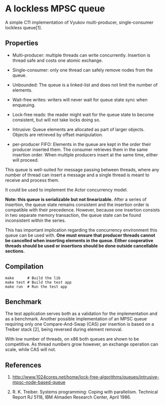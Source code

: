 # A lockless MPSC queue

A simple C11 implementation of Vyukov multi-producer, single-consumer lockless queue[1].

## Properties

- Multi-producer: multiple threads can write concurrently.
  Insertion is thread safe and costs one atomic exchange.

- Single-consumer: only one thread can safely remove nodes from the queue.

- Unbounded: The queue is a linked-list and does not limit the number of elements.

- Wait-free writes: writers will never wait for queue state sync when enqueuing.

- Lock-free reads: the reader might wait for the queue state to become consistent,
  but will not take locks doing so.

- Intrusive: Queue elements are allocated as part of larger objects.
  Objects are retrieved by offset manipulation.

- per-producer FIFO: Elements in the queue are kept in the order their producer
  inserted them. The consumer retrieves them in the same insertion order. When
  multiple producers insert at the same time, either will proceed.

This queue is well-suited for message passing between threads,
where any number of thread can insert a message and a single
thread is meant to receive and process them.

It could be used to implement the Actor concurrency model.

**Note: this queue is serializable but not linearizable.** After a series of insertion,
the queue state remains consistent and the insertion order is compatible with their precedence.
However, because one insertion consists in two separate memory transaction, the queue
state can be found inconsistent *within* the series.

This has important implication regarding the concurrency environment this queue can
be used with. **One must ensure that producer threads cannot be cancelled when
inserting elements in the queue. Either cooperative threads should be used or insertions
should be done outside cancellable sections.**

## Compilation

```shell
make      # Build the lib
make test # Build the test app
make run  # Run the test app
```

## Benchmark

The test application serves both as a validation for the implementation and as a benchmark.
Another possible implementation of an MPSC queue requiring only one Compare-And-Swap (CAS) per
insertion is based on a Treiber stack [2], being reversed during element removal.

With low number of threads, on x86 both queues are shown to be competitive. As thread numbers grow
however, an exchange operation can scale, while CAS will not.

## References

1. http://www.1024cores.net/home/lock-free-algorithms/queues/intrusive-mpsc-node-based-queue

2. R. K. Treiber. Systems programming: Coping with parallelism.
   Technical Report RJ 5118, IBM Almaden Research Center, April 1986.

